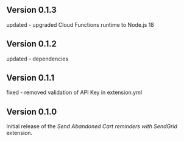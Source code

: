 ## Version 0.1.3

updated - upgraded Cloud Functions runtime to Node.js 18

## Version 0.1.2

updated - dependencies

## Version 0.1.1

fixed - removed validation of API Key in extension.yml

## Version 0.1.0

Initial release of the _Send Abandoned Cart reminders with SendGrid_ extension.